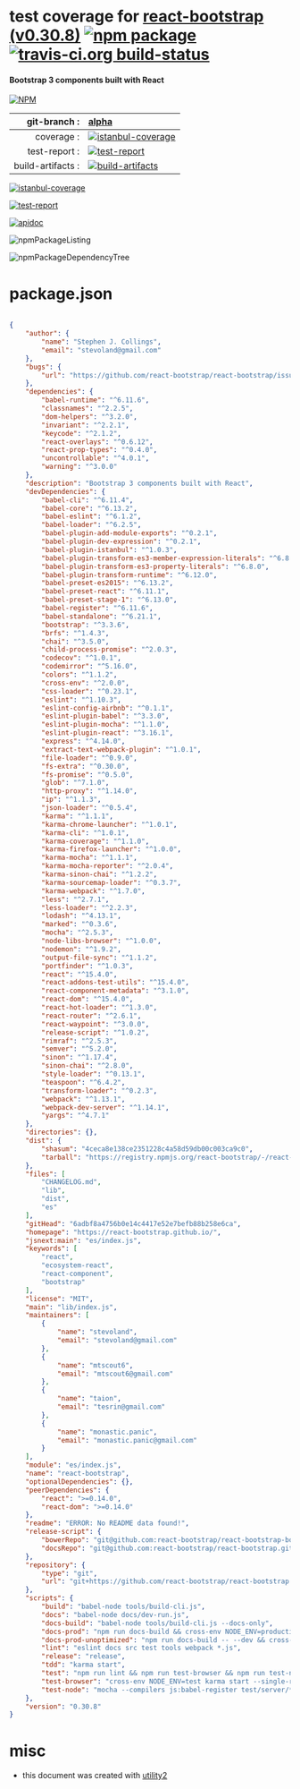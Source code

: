 # test coverage for  [react-bootstrap (v0.30.8)](https://react-bootstrap.github.io/)  [![npm package](https://img.shields.io/npm/v/npmtest-react-bootstrap.svg?style=flat-square)](https://www.npmjs.org/package/npmtest-react-bootstrap) [![travis-ci.org build-status](https://api.travis-ci.org/npmtest/node-npmtest-react-bootstrap.svg)](https://travis-ci.org/npmtest/node-npmtest-react-bootstrap)
#### Bootstrap 3 components built with React

[![NPM](https://nodei.co/npm/react-bootstrap.png?downloads=true)](https://www.npmjs.com/package/react-bootstrap)

| git-branch : | [alpha](https://github.com/npmtest/node-npmtest-react-bootstrap/tree/alpha)|
|--:|:--|
| coverage : | [![istanbul-coverage](https://npmtest.github.io/node-npmtest-react-bootstrap/build/coverage.badge.svg)](https://npmtest.github.io/node-npmtest-react-bootstrap/build/coverage.html/index.html)|
| test-report : | [![test-report](https://npmtest.github.io/node-npmtest-react-bootstrap/build/test-report.badge.svg)](https://npmtest.github.io/node-npmtest-react-bootstrap/build/test-report.html)|
| build-artifacts : | [![build-artifacts](https://npmtest.github.io/node-npmtest-react-bootstrap/glyphicons_144_folder_open.png)](https://github.com/npmtest/node-npmtest-react-bootstrap/tree/gh-pages/build)|

[![istanbul-coverage](https://npmtest.github.io/node-npmtest-react-bootstrap/build/screenCapture.buildCustomOrg.browser.coverage.html.png)](https://npmtest.github.io/node-npmtest-react-bootstrap/build/coverage.html/index.html)

[![test-report](https://npmtest.github.io/node-npmtest-react-bootstrap/build/screenCapture.buildCustomOrg.browser.%252Fhome%252Ftravis%252Fbuild%252Fnpmtest%252Fnode-npmtest-react-bootstrap%252Ftmp%252Fbuild%252Ftest-report.html.png)](https://npmtest.github.io/node-npmtest-react-bootstrap/build/test-report.html)

[![apidoc](https://npmdoc.github.io/node-npmdoc-react-bootstrap/build/screenCapture.buildApidoc.browser.%252Fhome%252Ftravis%252Fbuild%252Fnpmdoc%252Fnode-npmdoc-react-bootstrap%252Ftmp%252Fbuild%252Fapidoc.html.png)](https://npmdoc.github.io/node-npmdoc-react-bootstrap/build/apidoc.html)

![npmPackageListing](https://npmtest.github.io/node-npmtest-react-bootstrap/build/screenCapture.npmPackageListing.svg)

![npmPackageDependencyTree](https://npmtest.github.io/node-npmtest-react-bootstrap/build/screenCapture.npmPackageDependencyTree.svg)



# package.json

```json

{
    "author": {
        "name": "Stephen J. Collings",
        "email": "stevoland@gmail.com"
    },
    "bugs": {
        "url": "https://github.com/react-bootstrap/react-bootstrap/issues"
    },
    "dependencies": {
        "babel-runtime": "^6.11.6",
        "classnames": "^2.2.5",
        "dom-helpers": "^3.2.0",
        "invariant": "^2.2.1",
        "keycode": "^2.1.2",
        "react-overlays": "^0.6.12",
        "react-prop-types": "^0.4.0",
        "uncontrollable": "^4.0.1",
        "warning": "^3.0.0"
    },
    "description": "Bootstrap 3 components built with React",
    "devDependencies": {
        "babel-cli": "^6.11.4",
        "babel-core": "^6.13.2",
        "babel-eslint": "^6.1.2",
        "babel-loader": "^6.2.5",
        "babel-plugin-add-module-exports": "^0.2.1",
        "babel-plugin-dev-expression": "^0.2.1",
        "babel-plugin-istanbul": "^1.0.3",
        "babel-plugin-transform-es3-member-expression-literals": "^6.8.0",
        "babel-plugin-transform-es3-property-literals": "^6.8.0",
        "babel-plugin-transform-runtime": "^6.12.0",
        "babel-preset-es2015": "^6.13.2",
        "babel-preset-react": "^6.11.1",
        "babel-preset-stage-1": "^6.13.0",
        "babel-register": "^6.11.6",
        "babel-standalone": "^6.21.1",
        "bootstrap": "^3.3.6",
        "brfs": "^1.4.3",
        "chai": "^3.5.0",
        "child-process-promise": "^2.0.3",
        "codecov": "^1.0.1",
        "codemirror": "^5.16.0",
        "colors": "^1.1.2",
        "cross-env": "^2.0.0",
        "css-loader": "^0.23.1",
        "eslint": "^1.10.3",
        "eslint-config-airbnb": "^0.1.1",
        "eslint-plugin-babel": "^3.3.0",
        "eslint-plugin-mocha": "^1.1.0",
        "eslint-plugin-react": "^3.16.1",
        "express": "^4.14.0",
        "extract-text-webpack-plugin": "^1.0.1",
        "file-loader": "^0.9.0",
        "fs-extra": "^0.30.0",
        "fs-promise": "^0.5.0",
        "glob": "^7.1.0",
        "http-proxy": "^1.14.0",
        "ip": "^1.1.3",
        "json-loader": "^0.5.4",
        "karma": "^1.1.1",
        "karma-chrome-launcher": "^1.0.1",
        "karma-cli": "^1.0.1",
        "karma-coverage": "^1.1.0",
        "karma-firefox-launcher": "^1.0.0",
        "karma-mocha": "^1.1.1",
        "karma-mocha-reporter": "^2.0.4",
        "karma-sinon-chai": "^1.2.2",
        "karma-sourcemap-loader": "^0.3.7",
        "karma-webpack": "^1.7.0",
        "less": "^2.7.1",
        "less-loader": "^2.2.3",
        "lodash": "^4.13.1",
        "marked": "^0.3.6",
        "mocha": "^2.5.3",
        "node-libs-browser": "^1.0.0",
        "nodemon": "^1.9.2",
        "output-file-sync": "^1.1.2",
        "portfinder": "^1.0.3",
        "react": "^15.4.0",
        "react-addons-test-utils": "^15.4.0",
        "react-component-metadata": "^3.1.0",
        "react-dom": "^15.4.0",
        "react-hot-loader": "^1.3.0",
        "react-router": "^2.6.1",
        "react-waypoint": "^3.0.0",
        "release-script": "^1.0.2",
        "rimraf": "^2.5.3",
        "semver": "^5.2.0",
        "sinon": "^1.17.4",
        "sinon-chai": "^2.8.0",
        "style-loader": "^0.13.1",
        "teaspoon": "^6.4.2",
        "transform-loader": "^0.2.3",
        "webpack": "^1.13.1",
        "webpack-dev-server": "^1.14.1",
        "yargs": "^4.7.1"
    },
    "directories": {},
    "dist": {
        "shasum": "4ceca8e138ce2351228c4a58d59db00c003ca9c0",
        "tarball": "https://registry.npmjs.org/react-bootstrap/-/react-bootstrap-0.30.8.tgz"
    },
    "files": [
        "CHANGELOG.md",
        "lib",
        "dist",
        "es"
    ],
    "gitHead": "6adbf8a4756b0e14c4417e52e7befb88b258e6ca",
    "homepage": "https://react-bootstrap.github.io/",
    "jsnext:main": "es/index.js",
    "keywords": [
        "react",
        "ecosystem-react",
        "react-component",
        "bootstrap"
    ],
    "license": "MIT",
    "main": "lib/index.js",
    "maintainers": [
        {
            "name": "stevoland",
            "email": "stevoland@gmail.com"
        },
        {
            "name": "mtscout6",
            "email": "mtscout6@gmail.com"
        },
        {
            "name": "taion",
            "email": "tesrin@gmail.com"
        },
        {
            "name": "monastic.panic",
            "email": "monastic.panic@gmail.com"
        }
    ],
    "module": "es/index.js",
    "name": "react-bootstrap",
    "optionalDependencies": {},
    "peerDependencies": {
        "react": ">=0.14.0",
        "react-dom": ">=0.14.0"
    },
    "readme": "ERROR: No README data found!",
    "release-script": {
        "bowerRepo": "git@github.com:react-bootstrap/react-bootstrap-bower.git",
        "docsRepo": "git@github.com:react-bootstrap/react-bootstrap.github.io.git"
    },
    "repository": {
        "type": "git",
        "url": "git+https://github.com/react-bootstrap/react-bootstrap.git"
    },
    "scripts": {
        "build": "babel-node tools/build-cli.js",
        "docs": "babel-node docs/dev-run.js",
        "docs-build": "babel-node tools/build-cli.js --docs-only",
        "docs-prod": "npm run docs-build && cross-env NODE_ENV=production babel-node docs/server.js",
        "docs-prod-unoptimized": "npm run docs-build -- --dev && cross-env NODE_ENV=production babel-node docs/server.js",
        "lint": "eslint docs src test tools webpack *.js",
        "release": "release",
        "tdd": "karma start",
        "test": "npm run lint && npm run test-browser && npm run test-node",
        "test-browser": "cross-env NODE_ENV=test karma start --single-run",
        "test-node": "mocha --compilers js:babel-register test/server/*Spec.js"
    },
    "version": "0.30.8"
}
```



# misc
- this document was created with [utility2](https://github.com/kaizhu256/node-utility2)
